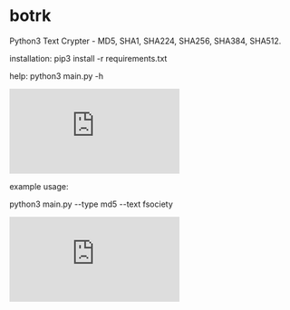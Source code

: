 # botrk
Python3 Text Crypter - MD5, SHA1, SHA224, SHA256, SHA384, SHA512.

installation: pip3 install -r requirements.txt

help: python3 main.py -h

![alt text](https://www.fileus.ml/do.php?img=42)


example usage:

python3 main.py --type md5 --text fsociety

![alt text](https://www.fileus.ml/do.php?img=43)
